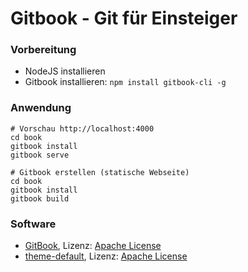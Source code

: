 # Gitbook - Git für Einsteiger

### Vorbereitung 

* NodeJS installieren
* Gitbook installieren: `npm install gitbook-cli -g`

### Anwendung

```
# Vorschau http://localhost:4000
cd book
gitbook install
gitbook serve

# Gitbook erstellen (statische Webseite)
cd book
gitbook install
gitbook build
```

### Software

* [GitBook](https://github.com/GitbookIO/gitbook), Lizenz: [Apache License](https://github.com/GitbookIO/gitbook/blob/master/LICENSE)
* [theme-default](https://github.com/GitbookIO/theme-default), Lizenz: [Apache License](https://github.com/GitbookIO/theme-default/blob/master/LICENSE)
